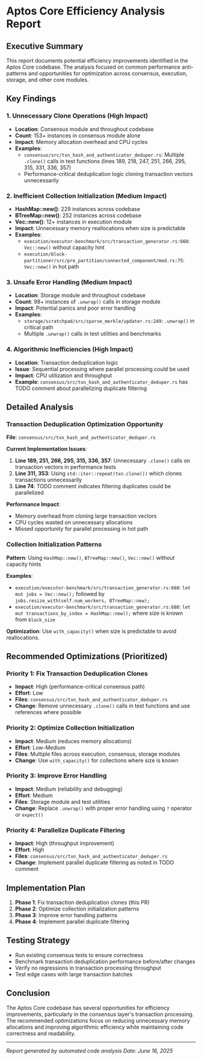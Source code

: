 # Aptos Core Efficiency Analysis Report

## Executive Summary

This report documents potential efficiency improvements identified in the Aptos Core codebase. The analysis focused on common performance anti-patterns and opportunities for optimization across consensus, execution, storage, and other core modules.

## Key Findings

### 1. Unnecessary Clone Operations (High Impact)
- **Location**: Consensus module and throughout codebase
- **Count**: 153+ instances in consensus module alone
- **Impact**: Memory allocation overhead and CPU cycles
- **Examples**:
  - `consensus/src/txn_hash_and_authenticator_deduper.rs`: Multiple `.clone()` calls in test functions (lines 189, 218, 247, 251, 266, 295, 315, 331, 336, 357)
  - Performance-critical deduplication logic cloning transaction vectors unnecessarily

### 2. Inefficient Collection Initialization (Medium Impact)
- **HashMap::new()**: 229 instances across codebase
- **BTreeMap::new()**: 252 instances across codebase
- **Vec::new()**: 12+ instances in execution module
- **Impact**: Unnecessary memory reallocations when size is predictable
- **Examples**:
  - `execution/executor-benchmark/src/transaction_generator.rs:660`: `Vec::new()` without capacity hint
  - `execution/block-partitioner/src/pre_partition/connected_component/mod.rs:75`: `Vec::new()` in hot path

### 3. Unsafe Error Handling (Medium Impact)
- **Location**: Storage module and throughout codebase  
- **Count**: 98+ instances of `.unwrap()` calls in storage module
- **Impact**: Potential panics and poor error handling
- **Examples**:
  - `storage/scratchpad/src/sparse_merkle/updater.rs:249`: `.unwrap()` in critical path
  - Multiple `.unwrap()` calls in test utilities and benchmarks

### 4. Algorithmic Inefficiencies (High Impact)
- **Location**: Transaction deduplication logic
- **Issue**: Sequential processing where parallel processing could be used
- **Impact**: CPU utilization and throughput
- **Example**: `consensus/src/txn_hash_and_authenticator_deduper.rs` has TODO comment about parallelizing duplicate filtering

## Detailed Analysis

### Transaction Deduplication Optimization Opportunity

**File**: `consensus/src/txn_hash_and_authenticator_deduper.rs`

**Current Implementation Issues**:
1. **Line 189, 251, 266, 295, 315, 336, 357**: Unnecessary `.clone()` calls on transaction vectors in performance tests
2. **Line 311, 353**: Using `std::iter::repeat(txn.clone())` which clones transactions unnecessarily
3. **Line 74**: TODO comment indicates filtering duplicates could be parallelized

**Performance Impact**: 
- Memory overhead from cloning large transaction vectors
- CPU cycles wasted on unnecessary allocations
- Missed opportunity for parallel processing in hot path

### Collection Initialization Patterns

**Pattern**: Using `HashMap::new()`, `BTreeMap::new()`, `Vec::new()` without capacity hints

**Examples**:
- `execution/executor-benchmark/src/transaction_generator.rs:660`: `let mut jobs = Vec::new();` followed by `jobs.resize_with(self.num_workers, BTreeMap::new);`
- `execution/executor-benchmark/src/transaction_generator.rs:680`: `let mut transactions_by_index = HashMap::new();` where size is known from `block_size`

**Optimization**: Use `with_capacity()` when size is predictable to avoid reallocations.

## Recommended Optimizations (Prioritized)

### Priority 1: Fix Transaction Deduplication Clones
- **Impact**: High (performance-critical consensus path)
- **Effort**: Low
- **Files**: `consensus/src/txn_hash_and_authenticator_deduper.rs`
- **Change**: Remove unnecessary `.clone()` calls in test functions and use references where possible

### Priority 2: Optimize Collection Initialization
- **Impact**: Medium (reduces memory allocations)
- **Effort**: Low-Medium  
- **Files**: Multiple files across execution, consensus, storage modules
- **Change**: Use `with_capacity()` for collections where size is known

### Priority 3: Improve Error Handling
- **Impact**: Medium (reliability and debugging)
- **Effort**: Medium
- **Files**: Storage module and test utilities
- **Change**: Replace `.unwrap()` with proper error handling using `?` operator or `expect()`

### Priority 4: Parallelize Duplicate Filtering
- **Impact**: High (throughput improvement)
- **Effort**: High
- **Files**: `consensus/src/txn_hash_and_authenticator_deduper.rs`
- **Change**: Implement parallel duplicate filtering as noted in TODO comment

## Implementation Plan

1. **Phase 1**: Fix transaction deduplication clones (this PR)
2. **Phase 2**: Optimize collection initialization patterns
3. **Phase 3**: Improve error handling patterns
4. **Phase 4**: Implement parallel duplicate filtering

## Testing Strategy

- Run existing consensus tests to ensure correctness
- Benchmark transaction deduplication performance before/after changes
- Verify no regressions in transaction processing throughput
- Test edge cases with large transaction batches

## Conclusion

The Aptos Core codebase has several opportunities for efficiency improvements, particularly in the consensus layer's transaction processing. The recommended optimizations focus on reducing unnecessary memory allocations and improving algorithmic efficiency while maintaining code correctness and readability.

---
*Report generated by automated code analysis*
*Date: June 16, 2025*
